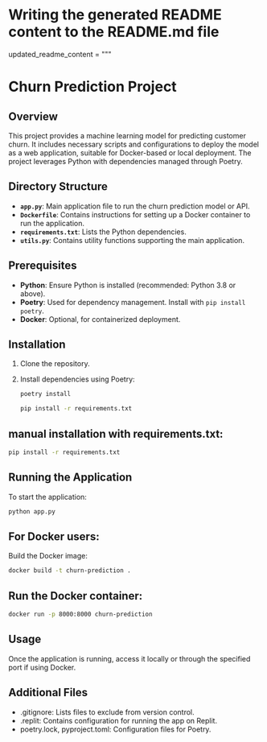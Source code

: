 # Writing the generated README content to the README.md file

updated_readme_content = """
# Churn Prediction Project

## Overview

This project provides a machine learning model for predicting customer churn. It includes necessary scripts and configurations to deploy the model as a web application, suitable for Docker-based or local deployment. The project leverages Python with dependencies managed through Poetry.

## Directory Structure

- **`app.py`**: Main application file to run the churn prediction model or API.
- **`Dockerfile`**: Contains instructions for setting up a Docker container to run the application.
- **`requirements.txt`**: Lists the Python dependencies.
- **`utils.py`**: Contains utility functions supporting the main application.

## Prerequisites

- **Python**: Ensure Python is installed (recommended: Python 3.8 or above).
- **Poetry**: Used for dependency management. Install with `pip install poetry`.
- **Docker**: Optional, for containerized deployment.

## Installation

1. Clone the repository.
2. Install dependencies using Poetry:
   ```bash
   poetry install
   ```

   ```bash
   pip install -r requirements.txt
   ```
## manual installation with requirements.txt:
```bash
pip install -r requirements.txt
```
## Running the Application
To start the application:

```bash
python app.py
```
## For Docker users:

Build the Docker image:
```bash
docker build -t churn-prediction .
```
## Run the Docker container:
```bash
docker run -p 8000:8000 churn-prediction
```
## Usage
Once the application is running, access it locally or through the specified port if using Docker.

## Additional Files
 - .gitignore: Lists files to exclude from version control.
 - .replit: Contains configuration for running the app on Replit.
 - poetry.lock, pyproject.toml: Configuration files for Poetry.

